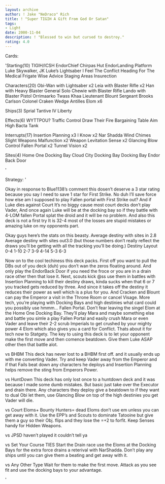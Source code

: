 ```yaml
---
layout: archive
author: ! Jake "NeDraco" Rich
title: ! "Super TIGIH A Gift From God Or Satan"
tags:
- Light
date: 2000-11-04
description: ! "Blessed to win but cursed to destroy."
rating: 4.0
---
```

Cards: 

'Starting(10)
TIGIH/ICSH
EndorChief Chirpas Hut
EndorLanding Platform
Luke Skywalker, JK
Luke’s Lightsaber
I Feel The Conflict
Heading For The Medical Frigate
Wise Advice
Staging Areas
Insurection

Characters(20)
Obi-Wan with Lightsaber x2
Leia with Blaster Rifle x2
Han with Heavy Blaster
General Solo
Chewie with Blaster Rifle
Lando with Blaster Pistol
Orrimaarko
Twass Khaa
Lieutenant Blount
Sergeant Brooks Carlson
Colonel Craken
Wedge Antilles
Elom x6

Ships(3)
Sprial
Tantive IV
Liberty

Effects(6)
WYTTPOU?
Traffic Control
Draw Their Fire
Bargaining Table
Aim High
Bacta Tank

Interrupts(17)
Insertion Planning x3
I Know x2
Nar Shadda Wind Chimes
Slight Weapons Malfunction x2
Weapon Levitation
Sense x2
Glancing Blow
Control
Fallen Portal x2
Tunnel Vision x2

Sites(4)
Home One Docking Bay
Cloud City Docking Bay
 Docking Bay
Endor Back Door

'

Strategy: '


Okay in response to Blue1138’s comment
this dosen’t deserve a 3 star rating because you say I need to save 1 star for First Strike. No duh I’ll save force how else am I supposed to play Fallen portal with First Strike out? And if Luke dies against Court It’s no biggy cause most court decks don’t play Vader, And once again Luke will be at the docking bay so if they battle with 4-LOM fallen Portal splat the droid and it will be no problem. And also this deck is not a first try It is 32-4 most of the losses are stupid mistakes or amazing luke on my opponents part.

Okay guys here’s the stats on this beasty.
Average destiny with sites in 2.8
Average destiny with sites out3.0
(but those numbers don’t really reflect the draws you’ll be getting with all the tracking you’ll be doing.)
Destiny Layout
0-4
1-10
2-7
3-9
4-14
5-3
6-3

Now on to the cool techiness this deck packs.
 First off you want to pull the DBs out of you deck (duh) you don’t wan the zeros floating around. And only play the EndorBack Door if you need the froce or you are in a drain race other then that lose it.
Next, scouts kick @ss use them in battles with Insertion Planning to kill their destiny draws, kinda sucks when that 6 or 7 you tracked gets reduced by three. And since it takes off the destiny it reduces their power as well which is a plus for you. And Cracken and Blount can pay the Emperor a visit in the Throne Room or cancel Visage.
More tech, you’re playing with Docking Bays and high destinies what card could you possibly use hmmm... Fallen Portal. Don’t fear leaving the singel Elom at the Home One Docking Bay. They’ll play Mara and maybe something else and battle you simle a play Fallen Portal and easily crush Mara or even Vader and leave their 2-2 scrub Imperials to get crushed by your mighty power 4 Elom which also gives you a card for Conflict.
Thats about it for tech now to Statgety.
The key to using this deck is to let your opponent make the first move and then comence beatdown. Give them Luke ASAP other then that battle alot.

vs BHBM
This deck has never lost to a BHBM first off. and it usually ends up with me converting Vader. Try and keep Vader away from the Emperor and if that Fails beat down any characters he deploys and Insertion Planning helps remove the sting from Emperors Power.

vs HuntDown
This deck has only lost once to a huntdown deck and it was because I made some dumb mistakes. But basic just take over the Executor and drain there. Any characters they deploy give a beatdown to if they want to dual Obi let them, use Glancing Blow on top of the high destinies you get Vader will die.

vs Court
Eloms+ Bounty Hunters= dead Eloms don’t use em unless you can get away with it. Use the EPP’s and Scouts to dominate Tatooine but give them a guy so their Obj. flips and they lose the =+2 to forfit. Keep Senses handy for Hidden Weapons.

vs JPSD
haven’t played it couldn’t tell ya

vs Set Your Course TIES
Start the Drain race use the Eloms at the Docking Bays for the extra force drains a reterival with NarShadda. Don’t play any ships until you can give them a beating and get away with it.

vs Any Other Type
Wait for them to make the first move. Attack as you see fit and use the docking bays to your advantage.



'